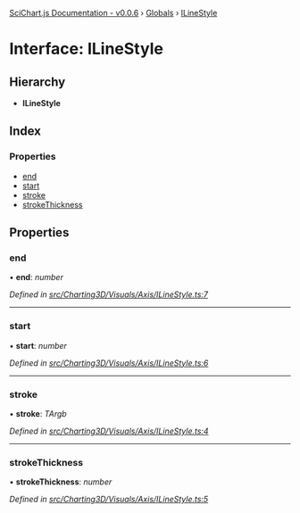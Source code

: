 [SciChart.js Documentation - v0.0.6](../README.md) › [Globals](../globals.md) › [ILineStyle](ilinestyle.md)

# Interface: ILineStyle

## Hierarchy

* **ILineStyle**

## Index

### Properties

* [end](ilinestyle.md#end)
* [start](ilinestyle.md#start)
* [stroke](ilinestyle.md#stroke)
* [strokeThickness](ilinestyle.md#strokethickness)

## Properties

###  end

• **end**: *number*

*Defined in [src/Charting3D/Visuals/Axis/ILineStyle.ts:7](https://github.com/ABTSoftware/SciChart.Dev/blob/46671d21ce/Web/src/SciChart/src/Charting3D/Visuals/Axis/ILineStyle.ts#L7)*

___

###  start

• **start**: *number*

*Defined in [src/Charting3D/Visuals/Axis/ILineStyle.ts:6](https://github.com/ABTSoftware/SciChart.Dev/blob/46671d21ce/Web/src/SciChart/src/Charting3D/Visuals/Axis/ILineStyle.ts#L6)*

___

###  stroke

• **stroke**: *TArgb*

*Defined in [src/Charting3D/Visuals/Axis/ILineStyle.ts:4](https://github.com/ABTSoftware/SciChart.Dev/blob/46671d21ce/Web/src/SciChart/src/Charting3D/Visuals/Axis/ILineStyle.ts#L4)*

___

###  strokeThickness

• **strokeThickness**: *number*

*Defined in [src/Charting3D/Visuals/Axis/ILineStyle.ts:5](https://github.com/ABTSoftware/SciChart.Dev/blob/46671d21ce/Web/src/SciChart/src/Charting3D/Visuals/Axis/ILineStyle.ts#L5)*
